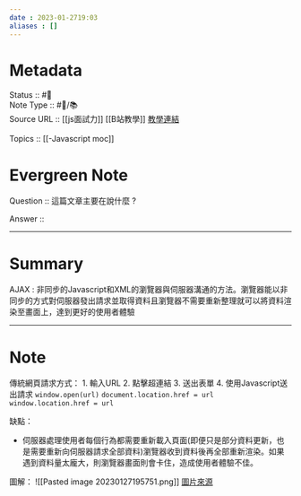 ```yaml
---
date : 2023-01-2719:03
aliases : []
---
```

# Metadata
Status :: #🌱 <br>
Note Type :: #📨/📚️ <br>
Source URL :: [[js面試力]] [[B站教學]] [教學連結](https://www.bilibili.com/video/BV1cR4y1P7B1/?spm_id_from=333.999.0.0)<br><br>
Topics :: [[-Javascript moc]]<br>

# Evergreen Note

Question :: 這篇文章主要在說什麼 ?

Answer ::

---

# Summary 
AJAX : 非同步的Javascript和XML的瀏覽器與伺服器溝通的方法。瀏覽器能以非同步的方式對伺服器發出請求並取得資料且瀏覽器不需要重新整理就可以將資料渲染至畫面上，達到更好的使用者體驗

---

# Note
傳統網頁請求方式：
	1. 輸入URL
	2. 點擊超連結
	3. 送出表單
	4. 使用Javascript送出請求
	   `window.open(url)`
	   `document.location.href = url`
	   `window.location.href = url`

缺點：
- 伺服器處理使用者每個行為都需要重新載入頁面(即便只是部分資料更新，也是需要重新向伺服器請求全部資料)瀏覽器收到資料後再全部重新渲染。如果遇到資料量太龐大，則瀏覽器畫面則會卡住，造成使用者體驗不佳。

圖解：
![[Pasted image 20230127195751.png]]
[圖片來源](https://bsscommerce.com/blog/javascript-jquery-ajax-are-they-the-same-or-different/)